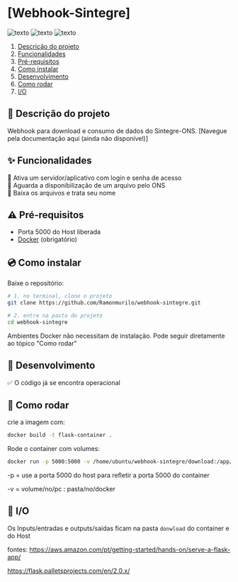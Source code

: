 # [Webhook-Sintegre]

![texto](https://img.shields.io/static/v1?label=linguagem&message=python&color=green&style=flat-square "linguagem")
![texto](https://img.shields.io/static/v1?label=ambiente&message=docker&color=orange&style=flat-square "ambiente")
![texto](https://img.shields.io/badge/status-operacional-success.svg "status")



1. [Descrição do projeto](#descrição-do-projeto)  
2. [Funcionalidades](#funcionalidades)   
4. [Pré-requisitos](#pré-requisitos)  
5. [Como instalar](#como-instalar)
6. [Desenvolvimento](#desenvolvimento)
7. [Como rodar](#como-rodar)
8. [I/O](#I/O)


## :scroll: Descrição do projeto

Webhook para download e consumo de dados do Sintegre-ONS. [Navegue pela documentação aqui (ainda não disponível)]


## :sparkles: Funcionalidades

:wrench: Ativa um servidor/aplicativo com login e senha de acesso   
:wrench: Aguarda a disponibilização de um arquivo pelo ONS      
:wrench: Baixa os arquivos e trata seu nome   

## :warning: Pré-requisitos

- Porta 5000 do Host liberada
- [Docker](https://docs.docker.com) (obrigatório)


## :cd: Como instalar

Baixe o repositório:
```bash
# 1. no terminal, clone o projeto
git clone https://github.com/Ramonmurilo/webhook-sintegre.git

# 2. entre na pasta do projeto
cd webhook-sintegre
```
Ambientes Docker não necessitam de instalação. Pode seguir diretamente ao tópico "Como rodar"

## :construction: Desenvolvimento

:white_check_mark: O código já se encontra operacional

## :rotating_light: Como rodar

crie a imagem com:
```bash
docker build -t flask-container .
```

Rode o container com volumes:
```bash
docker run -p 5000:5000 -v /home/ubuntu/webhook-sintegre/download:/app/download flask-container
```
-p = use a porta 5000 do host para refletir a porta 5000 do container 

-v = volume/no/pc : pasta/no/docker

## :green_apple: I/O

Os Inputs/entradas e outputs/saídas ficam na pasta ```donwload``` do container e do Host   

fontes: https://aws.amazon.com/pt/getting-started/hands-on/serve-a-flask-app/

https://flask.palletsprojects.com/en/2.0.x/
